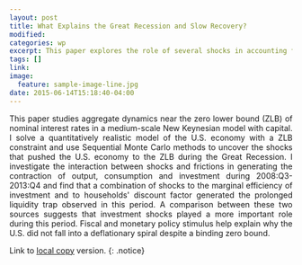 ```yaml
---
layout: post
title: What Explains the Great Recession and Slow Recovery?
modified:
categories: wp
excerpt: This paper explores the role of several shocks in accounting for the decline in economic activity during the U.S. Great Recession. <br> <i>This version&#58 May 2015</i>
tags: []
link:
image:
  feature: sample-image-line.jpg
date: 2015-06-14T15:18:40-04:00
---
```

<p style="text-align:justify">
This paper studies aggregate dynamics near the zero lower bound (ZLB) of nominal interest rates in a medium-scale New Keynesian model with capital. I solve a quantitatively realistic model of the U.S. economy with a ZLB constraint and use Sequential Monte Carlo methods to uncover the shocks that pushed the U.S. economy to the ZLB during the Great Recession. I investigate the interaction between shocks and frictions in generating the contraction of output, consumption and investment during 2008:Q3- 2013:Q4 and find that a combination
of shocks to the marginal efficiency of investment and to households' discount factor generated the prolonged liquidity trap observed in this period. A comparison between these two sources suggests that investment shocks played a more important role during this period. Fiscal and monetary policy stimulus help explain why the U.S. did not fall into a deflationary spiral despite a binding zero bound. </p>

Link to [local copy](/documents/PCB_GreatRecession_June2015.pdf) version.
{: .notice}
